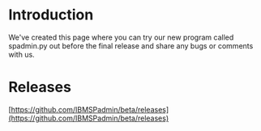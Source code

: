 # Introduction

We've created this page where you can try our new program called spadmin.py out before the final release and share any bugs or comments with us.

# Releases

[https://github.com/IBMSPadmin/beta/releases](https://github.com/IBMSPadmin/beta/releases)
